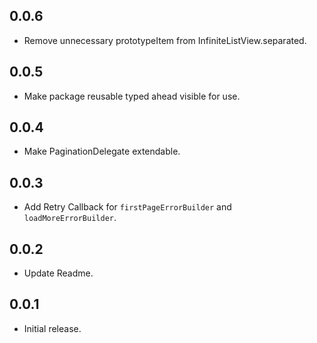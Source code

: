## 0.0.6

- Remove unnecessary prototypeItem from InfiniteListView.separated.

## 0.0.5

- Make package reusable typed ahead visible for use.

## 0.0.4

- Make PaginationDelegate extendable.

## 0.0.3

- Add Retry Callback for `firstPageErrorBuilder` and `loadMoreErrorBuilder`.

## 0.0.2

- Update Readme.

## 0.0.1

- Initial release.
